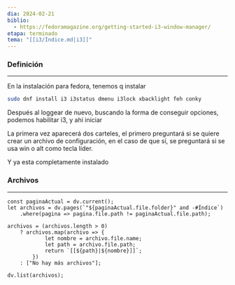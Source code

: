 ```yaml
---
dia: 2024-02-21
biblio:
  - https://fedoramagazine.org/getting-started-i3-window-manager/
etapa: terminado
tema: "[[i3/Índice.md|i3]]"
---
```

### Definición
---
En la instalación para fedora, tenemos q instalar 
```bash
sudo dnf install i3 i3status dmenu i3lock xbacklight feh conky
```

Después al loggear de nuevo, buscando la forma de conseguir opciones, podemos habilitar i3, y ahí iniciar

La primera vez aparecerá dos carteles, el primero preguntará si se quiere crear un archivo de configuración, en el caso de que sí, se preguntará si se usa win o alt como tecla líder.

Y ya esta completamente instalado


### Archivos
---
```dataviewjs 
const paginaActual = dv.current();
let archivos = dv.pages(`"${paginaActual.file.folder}" and -#Índice`)
	.where(pagina => pagina.file.path != paginaActual.file.path);

archivos = (archivos.length > 0) 
	? archivos.map(archivo => {
			let nombre = archivo.file.name;
			let path = archivo.file.path;
			return `[[${path}|${nombre}]]`;
		}) 
	: ["No hay más archivos"];

dv.list(archivos);	
```
